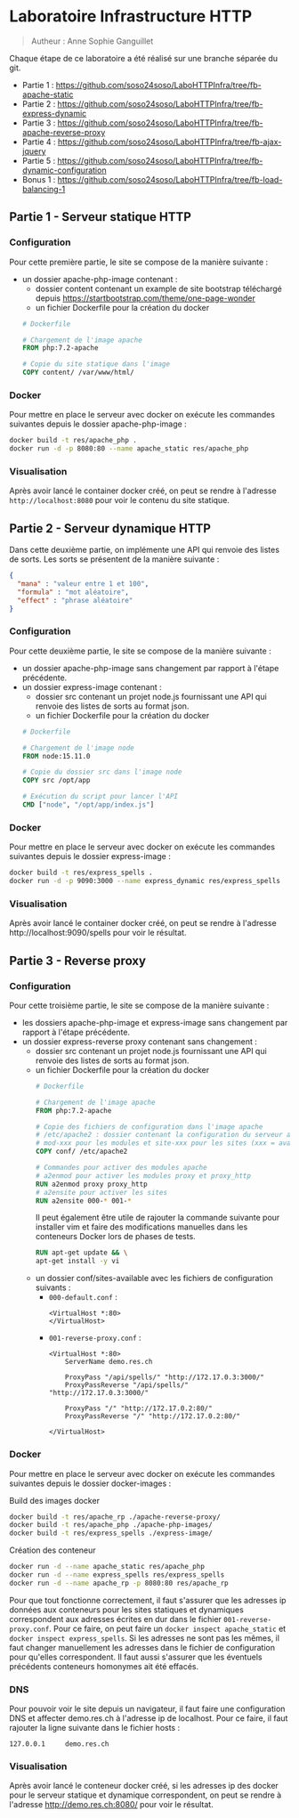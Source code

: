 # Laboratoire Infrastructure HTTP
> Autheur : Anne Sophie Ganguillet

Chaque étape de ce laboratoire a été réalisé sur une branche séparée du git.

- Partie 1 : https://github.com/soso24soso/LaboHTTPInfra/tree/fb-apache-static
- Partie 2 : https://github.com/soso24soso/LaboHTTPInfra/tree/fb-express-dynamic
- Partie 3 : https://github.com/soso24soso/LaboHTTPInfra/tree/fb-apache-reverse-proxy
- Partie 4 : https://github.com/soso24soso/LaboHTTPInfra/tree/fb-ajax-jquery
- Partie 5 : https://github.com/soso24soso/LaboHTTPInfra/tree/fb-dynamic-configuration
- Bonus 1  : https://github.com/soso24soso/LaboHTTPInfra/tree/fb-load-balancing-1

## Partie 1 - Serveur statique HTTP
### Configuration

Pour cette première partie, le site se compose de la manière suivante :
- un dossier apache-php-image contenant :
    - dossier content contenant un example de site bootstrap téléchargé depuis https://startbootstrap.com/theme/one-page-wonder
    - un fichier Dockerfile pour la création du docker
    ``` Dockerfile
    # Dockerfile
  
    # Chargement de l'image apache
    FROM php:7.2-apache
  
    # Copie du site statique dans l'image
    COPY content/ /var/www/html/ 
    ```
### Docker

Pour mettre en place le serveur avec docker on exécute les commandes suivantes depuis le dossier apache-php-image :
```bash
docker build -t res/apache_php .
docker run -d -p 8080:80 --name apache_static res/apache_php
```

### Visualisation

Après avoir lancé le container docker créé, on peut se rendre à l'adresse `http://localhost:8080` pour voir le contenu du site statique.

## Partie 2 - Serveur dynamique HTTP

Dans cette deuxième partie, on implémente une API qui renvoie des listes de sorts. Les sorts se présentent de la manière suivante :
```json
{
  "mana" : "valeur entre 1 et 100",
  "formula" : "mot aléatoire",
  "effect" : "phrase aléatoire"
}
```

### Configuration

Pour cette deuxième partie, le site se compose de la manière suivante :
- un dossier apache-php-image sans changement par rapport à l'étape précédente.
- un dossier express-image contenant :
    - dossier src contenant un projet node.js fournissant une API qui renvoie des listes de sorts au format json.
    - un fichier Dockerfile pour la création du docker
    ``` Dockerfile
    # Dockerfile
  
    # Chargement de l'image node
    FROM node:15.11.0
  
    # Copie du dossier src dans l'image node
    COPY src /opt/app
  
    # Exécution du script pour lancer l'API
    CMD ["node", "/opt/app/index.js"] 
    ```
### Docker

Pour mettre en place le serveur avec docker on exécute les commandes suivantes depuis le dossier express-image :
```bash
docker build -t res/express_spells .
docker run -d -p 9090:3000 --name express_dynamic res/express_spells
```

### Visualisation

Après avoir lancé le container docker créé, on peut se rendre à l'adresse http://localhost:9090/spells pour voir
le résultat.

## Partie 3 - Reverse proxy

### Configuration

Pour cette troisième partie, le site se compose de la manière suivante :
- les dossiers apache-php-image et express-image sans changement par rapport à l'étape précédente.
- un dossier express-reverse proxy contenant sans changement :
    - dossier src contenant un projet node.js fournissant une API qui renvoie des listes de sorts au format json.
    - un fichier Dockerfile pour la création du docker
      ``` Dockerfile
      # Dockerfile
      
      # Chargement de l'image apache
      FROM php:7.2-apache
      
      # Copie des fichiers de configuration dans l'image apache
      # /etc/apache2 : dossier contenant la configuration du serveur apache. Contient en particulier des s-dossiers 
      # mod-xxx pour les modules et site-xxx pour les sites (xxx = available ou enabled)
      COPY conf/ /etc/apache2
      
      # Commandes pour activer des modules apache
      # a2enmod pour activer les modules proxy et proxy_http
      RUN a2enmod proxy proxy_http
      # a2ensite pour activer les sites
      RUN a2ensite 000-* 001-*
      ```
      Il peut également être utile de rajouter la commande suivante pour installer vim et faire des modifications
      manuelles dans les conteneurs Docker lors de phases de tests.
      ```dockerfile 
      RUN apt-get update && \
      apt-get install -y vi
      ```
    - un dossier conf/sites-available avec les fichiers de configuration suivants :
        - `000-default.conf` :
          ```
          <VirtualHost *:80>
          </VirtualHost>
          ```
        - `001-reverse-proxy.conf` :
          ```injectablephp
          <VirtualHost *:80>
              ServerName demo.res.ch
                
              ProxyPass "/api/spells/" "http://172.17.0.3:3000/"
              ProxyPassReverse "/api/spells/" "http://172.17.0.3:3000/"
          
              ProxyPass "/" "http://172.17.0.2:80/"
              ProxyPassReverse "/" "http://172.17.0.2:80/"
          
          </VirtualHost>
          ```

### Docker

Pour mettre en place le serveur avec docker on exécute les commandes suivantes depuis le dossier docker-images :

Build des images docker
```bash
docker build -t res/apache_rp ./apache-reverse-proxy/
docker build -t res/apache_php ./apache-php-images/
docker build -t res/express_spells ./express-image/
```

Création des conteneur
```bash
docker run -d --name apache_static res/apache_php
docker run -d --name express_spells res/express_spells
docker run -d --name apache_rp -p 8080:80 res/apache_rp
```

Pour que tout fonctionne correctement, il faut s'assurer que les adresses ip données aux conteneurs pour les sites statiques et dynamiques correspondent aux adresses écrites en dur dans le fichier `001-reverse-proxy.conf`. Pour ce faire, on peut faire un `docker inspect apache_static` et `docker inspect express_spells`.
Si les adresses ne sont pas les mêmes, il faut changer manuellement les adresses dans le fichier de configuration pour qu'elles correspondent.
Il faut aussi s'assurer que les éventuels précédents conteneurs homonymes ait été effacés.

### DNS

Pour pouvoir voir le site depuis un navigateur, il faut faire une configuration DNS et affecter demo.res.ch à l'adresse ip de localhost.
Pour ce faire, il faut rajouter la ligne suivante dans le fichier hosts : 
```
127.0.0.1     demo.res.ch
```

### Visualisation

Après avoir lancé le conteneur docker créé, si les adresses ip des docker pour le serveur statique et dynamique correspondent, on peut se rendre à l'adresse http://demo.res.ch:8080/ pour voir le résultat.